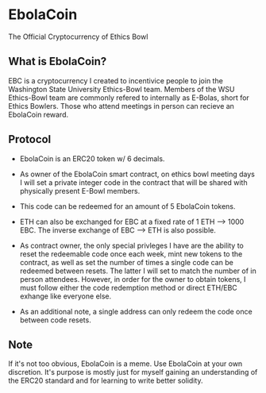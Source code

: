 # EbolaCoin
The Official Cryptocurrency of Ethics Bowl


## What is EbolaCoin?

EBC is a cryptocurrency I created to incentivice people to join the Washington State University Ethics-Bowl team. Members of the WSU Ethics-Bowl team are commonly refered to internally as E-Bolas, short for Ethics Bowlers. Those who attend meetings in person can recieve an EbolaCoin reward.

## Protocol

- EbolaCoin is an ERC20 token w/ 6 decimals. 

- As owner of the EbolaCoin smart contract, on ethics bowl meeting days I will set a private integer code in the contract that will be shared with physically present E-Bowl members.

- This code can be redeemed for an amount of 5 EbolaCoin tokens. 

- ETH can also be exchanged for EBC at a fixed rate of 1 ETH --> 1000 EBC. The inverse exchange of EBC --> ETH is also possible.

- As contract owner, the only special privleges I have are the ability to reset the redeemable code once each week, mint new tokens to the contract, as well as set the number of times a single code can be redeemed between resets. The latter I will set to match the number of in person attendees. However, in order for the owner to obtain tokens, I must follow either the code redemption method or direct ETH/EBC exhange like everyone else.

- As an additional note, a single address can only redeem the code once between code resets.



## Note
If it's not too obvious, EbolaCoin is a meme. Use EbolaCoin at your own discretion. It's purpose is mostly just for myself gaining an understanding of the ERC20 standard and for learning to write better solidity.